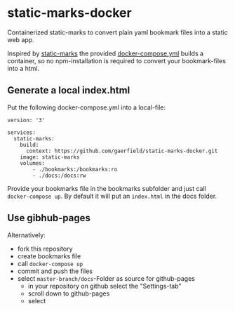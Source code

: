 # static-marks-docker
Containerized static-marks to convert plain yaml bookmark files into a static web app.

Inspired by [static-marks](https://github.com/darekkay/static-marks) the provided [docker-compose.yml](docker-compose.yml) builds a container, so no npm-installation is required to convert your bookmark-files into a html.

## Generate a local index.html
Put the following docker-compose.yml into a local-file:
```
version: '3'

services:
  static-marks:
    build:
      context: https://github.com/gaerfield/static-marks-docker.git
    image: static-marks
    volumes:
        - ./bookmarks:/bookmarks:ro
        - ./docs:/docs:rw
```
Provide your bookmarks file in the bookmarks subfolder and just call `docker-compose up`. By default it will put an `index.html` in the docs folder.

## Use gibhub-pages
Alternatively:
* fork this repository
* create bookmarks file
* call `docker-compose up`
* commit and push the files
* select `master-branch/docs`-Folder as source for github-pages
  * in your repository on github select the "Settings-tab"
  * scroll down to github-pages
  * select
